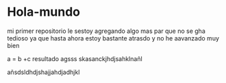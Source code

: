 # Hola-mundo
mi primer repositorio
le sestoy agregando algo mas par que no se gha tedioso ya que hasta ahora estoy bastante atrasdo y no he aavanzado muy bien

a = b +c
resultado agsss 
skasanckjhdjsahklnañl

añsdsldhdjshajjahdjadhjkl
